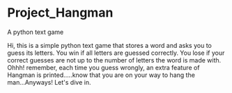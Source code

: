 # Project_Hangman
A python text game

Hi, this is a simple python text game that stores a word and asks you to guess its letters. 
You win if all letters are guessed correctly. 
You lose if your correct guesses are not up to the number of letters the word is made with. 
Ohhh! remember, each time you guess wrongly, an extra feature of Hangman is printed.....know that you are on your way to hang the man...Anyways! Let's dive in.
